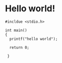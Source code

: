 Hello world!
======

```
#incldue <stdio.h>

int main()
{
  printf("hello world");
  
  return 0;
  
 }
 ```
